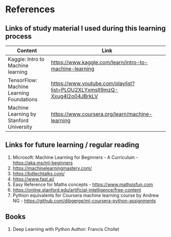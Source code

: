 # References  

## Links of study material I used during this learning process  
| Content                                    | Link                                                                        |
| ----------------------------------------   | ------------------------------------------------------------------------    |
| Kaggle: Intro to Machine learning          | https://www.kaggle.com/learn/intro-to-machine-learning                      |
| TensorFlow: Machine Learning Foundations   | https://www.youtube.com/playlist?list=PLOU2XLYxmsII9mzQ-Xxug4l2o04JBrkLV    |
| Machine Learning by Stanford University    | https://www.coursera.org/learn/machine-learning                             |

## Links for future learning / regular reading 
1. Microsoft: Machine Learning for Beginners - A Curriculum - https://aka.ms/ml-beginners
2. https://machinelearningmastery.com/
3. https://bdtechtalks.com/ 
4. https://www.fast.ai/
5. Easy Reference for Maths concepts - https://www.mathsisfun.com
6. https://online.stanford.edu/artificial-intelligence/free-content 
7. Pythion equivalents for Coursera machine learning course by Andrew NG - https://github.com/dibgerge/ml-coursera-python-assignments 

## Books  
1. Deep Learning with Python
   Author: Francis Chollet


